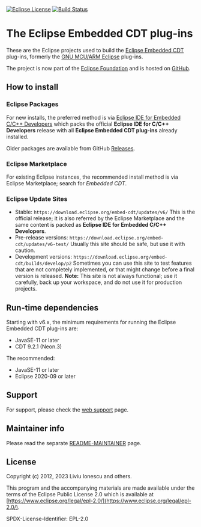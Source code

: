 [![Eclipse License](https://img.shields.io/badge/license-EPL--2.0-brightgreen.svg)](https://github.com/eclipse-embed-cdt/eclipse-plugins/blob/master/LICENSE)
[![Build Status](https://github.com/eclipse-embed-cdt/eclipse-plugins/workflows/CI/badge.svg)](https://github.com/eclipse-embed-cdt/eclipse-plugins/actions)

# The Eclipse Embedded CDT plug-ins

These are the Eclipse projects used to build the
[Eclipse Embedded CDT](https://eclipse-embed-cdt.github.io) plug-ins,
formerly the [GNU MCU/ARM Eclipse](http://gnu-mcu-eclipse.github.io) plug-ins.

The project is now part of the
[Eclipse Foundation](http://www.eclipse.org/embed-cdt/) and is hosted on
[GitHub](https://github.com/eclipse-embed-cdt/).

## How to install

### Eclipse Packages

For new installs, the preferred method is via
[Eclipse IDE for Embedded C/C++ Developers](https://www.eclipse.org/downloads/packages/)
which packs the official **Eclipse IDE for C/C++ Developers** release with
all **Eclipse Embedded CDT plug-ins** already installed.

Older packages are available from GitHub
[Releases](https://github.com/eclipse-embed-cdt/org.eclipse.epp.packages/releases/).

### Eclipse Marketplace

For existing Eclipse instances, the recommended install method is via
Eclipse Marketplace; search for _Embedded CDT_.

### Eclipse Update Sites

- Stable: `https://download.eclipse.org/embed-cdt/updates/v6/`
   This is the official release; it is also referred by the Eclipse
   Marketplace and the same content is packed as **Eclipse IDE for Embedded C/C++ Developers**.
- Pre-release versions: `https://download.eclipse.org/embed-cdt/updates/v6-test/`
   Usually this site should be safe, but use it with caution.
- Development versions: `https://download.eclipse.org/embed-cdt/builds/develop/p2`
   Sometimes you can use this site to test features that are not
   completely implemented, or that might change before a final version is released.
   **Note:** This site is not always functional; use it carefully,
   back up your workspace, and do not use it for production projects.

## Run-time dependencies

Starting with v6.x, the minimum requirements for running the Eclipse
Embedded CDT plug-ins are:

- JavaSE-11 or later
- CDT 9.2.1 (Neon.3)

The recommended:

- JavaSE-11 or later
- Eclipse 2020-09 or later

## Support

For support, please check the
[web support](https://eclipse-embed-cdt.github.io/support/) page.

## Maintainer info

Please read the separate [README-MAINTAINER](README-MAINTAINER.md) page.

## License

Copyright (c) 2012, 2023 Liviu Ionescu and others.

This program and the accompanying materials are made available under the
terms of the Eclipse Public License 2.0 which is available at
[https://www.eclipse.org/legal/epl-2.0/](https://www.eclipse.org/legal/epl-2.0/).

SPDX-License-Identifier: EPL-2.0
